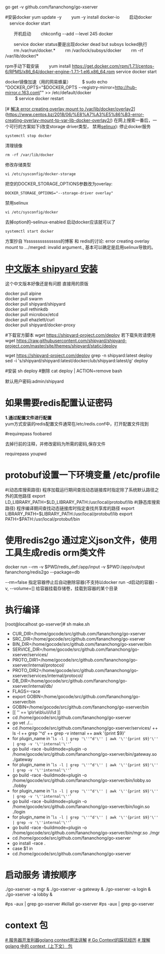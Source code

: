 #
go get -v github.com/fananchong/go-xserver

#安装docker
		yum update -y
　　yum -y install docker-io
　　启动docker
	　service docker start

　　开机启动
　　chkconfig --add --level 245 docker

　　service docker status要是出现docker dead but subsys locked执行
　　rm /var/run/docker.*
　　rm /var/lock/subsys/docker
　　rm -rf /var/lib/docker/*

rpm手动下载安装
　　yum install https://get.docker.com/rpm/1.7.1/centos-6/RPMS/x86_64/docker-engine-1.7.1-1.el6.x86_64.rpm
service docker start

docker镜像加速（用的网易蜂巢）
　　 $ sudo echo "DOCKER_OPTS=\"\$DOCKER_OPTS --registry-mirror=http://hub-mirror.c.163.com\"" >> /etc/default/docker  
　　 $ service docker restart




[# [解决 error creating overlay mount to /var/lib/docker/overlay2](https://www.centos.bz/2018/06/%e8%a7%a3%e5%86%b3-error-creating-overlay-mount-to-var-lib-docker-overlay2/)](https://www.centos.bz/2018/06/%E8%A7%A3%E5%86%B3-error-creating-overlay-mount-to-var-lib-docker-overlay2/)
在网上搜索一番后，一个可行的方案如下(改变storage driver类型， 禁用[selinux](https://www.centos.bz/tag/selinux/)):
停止docker服务
```
systemctl stop docker
```
清理镜像
```
rm -rf /var/lib/docker
```
修改存储类型
```
vi /etc/sysconfig/docker-storage
```
把空的DOCKER_STORAGE_OPTIONS参数改为overlay:
```
DOCKER_STORAGE_OPTIONS="--storage-driver overlay"
```
禁用selinux
```
vi /etc/sysconfig/docker
```
去掉option的–selinux-enabled
启动docker应该就可以了
```
systemctl start docker
```
方案抄自 Ysssssssssssssss的博客 和 redis的讨论: error creating overlay mount to …/merged: invalid argument., 基本可以确定是启用selinux导致的。


# [中文版本 shipyard 安装](https://www.fcwys.cc/archives/145.html)
这个中文版本好像还是有问题 直接用的原版


docker pull alpine  
docker pull swarm  
docker pull shipyard/shipyard  
docker pull rethinkdb  
docker pull microbox/etcd  
docker pull ehazlett/curl  
docker pull shipyard/docker-proxy

#下载官方脚本  wget https://shipyard-project.com/deploy 若下载失败请使用 wget https://raw.githubusercontent.com/shipyard/shipyard-project.com/master/site/themes/shipyard/static/deploy

wget https://shipyard-project.com/deploy
grep -n shipyard:latest deploy
sed -i 's/shipyard\/shipyard:latest/dockerclub\/shipyard:latest/g' deploy


#安装 sh deploy
#删除 cat deploy | ACTION=remove bash

默认用户密码:admin/shipyard

# 如果需要redis配置认证密码

**1.通过配置文件进行配置**  
yum方式安装的redis配置文件通常在/etc/redis.conf中，打开配置文件找到  

#requirepass foobared 

去掉行前的注释，并修改密码为所需的密码,保存文件  

requirepass youpwd

# protobuf设置一下环境变量 /etc/profile

#(动态库搜索路径) 程序加载运行期间查找动态链接库时指定除了系统默认路径之外的其他路径
export LD_LIBRARY_PATH=$LD_LIBRARY_PATH:/usr/local/protobuf/lib
#(静态库搜索路径) 程序编译期间查找动态链接库时指定查找共享库的路径
export LIBRARY_PATH=$LIBRARY_PATH:/usr/local/protobuf/lib
export PATH=$PATH:/usr/local/protobuf/bin


# 使用redis2go  通过定义json文件，使用工具生成redis orm类文件
docker run --rm -v $PWD/redis_def:/app/input -v $PWD:/app/output fananchong/redis2go --package=db

--rm=false 指定容器停止后自动删除容器(不支持以docker run -d启动的容器)
-v, --volume=[] 给容器挂载存储卷，挂载到容器的某个目录




# 执行编译

[root@localhost go-xserver]# sh make.sh 
+ CUR_DIR=/home/gocode/src/github.com/fananchong/go-xserver
+ SRC_DIR=/home/gocode/src/github.com/fananchong/go-xserver
+ BIN_DIR=/home/gocode/src/github.com/fananchong/go-xserver/bin
+ SERVICE_DIR=/home/gocode/src/github.com/fananchong/go-xserver/services/
+ PROTO_DIR1=/home/gocode/src/github.com/fananchong/go-xserver/internal/protocol/
+ PROTO_DIR2=/home/gocode/src/github.com/fananchong/go-xserver/services/internal/protocol/
+ DB_DIR=/home/gocode/src/github.com/fananchong/go-xserver/internal/db/
+ FLAGS=-race
+ export GOBIN=/home/gocode/src/github.com/fananchong/go-xserver/bin
+ GOBIN=/home/gocode/src/github.com/fananchong/go-xserver/bin
+ [[ '' == \p\r\e\b\u\i\l\d ]]
+ cd /home/gocode/src/github.com/fananchong/go-xserver
+ go vet ./...
+ cd /home/gocode/src/github.com/fananchong/go-xserver/services/
++ ls -l
++ grep '^d'
++ grep -v internal
++ awk '{print $9}'
+ for plugin_name in '`ls -l | grep '\''^d'\'' | awk '\''{print $9}'\'' | grep -v '\''internal'\''`'
+ go build -race -buildmode=plugin -o /home/gocode/src/github.com/fananchong/go-xserver/bin/gateway.so ./gateway
+ for plugin_name in '`ls -l | grep '\''^d'\'' | awk '\''{print $9}'\'' | grep -v '\''internal'\''`'
+ go build -race -buildmode=plugin -o /home/gocode/src/github.com/fananchong/go-xserver/bin/lobby.so ./lobby
+ for plugin_name in '`ls -l | grep '\''^d'\'' | awk '\''{print $9}'\'' | grep -v '\''internal'\''`'
+ go build -race -buildmode=plugin -o /home/gocode/src/github.com/fananchong/go-xserver/bin/login.so ./login
+ for plugin_name in '`ls -l | grep '\''^d'\'' | awk '\''{print $9}'\'' | grep -v '\''internal'\''`'
+ go build -race -buildmode=plugin -o /home/gocode/src/github.com/fananchong/go-xserver/bin/mgr.so ./mgr
+ cd /home/gocode/src/github.com/fananchong/go-xserver
+ go install -race .
+ case $1 in
+ cd /home/gocode/src/github.com/fananchong/go-xserver


# 启动服务 请按顺序
./go-xserver -a mgr &
./go-xserver -a gateway &
./go-xserver -a login &
./go-xserver -a lobby &

#ps -aux | grep go-xserver
#killall go-xserver
#ps -aux | grep go-xserver
#



# context 包
[# 服务器开发利器golang context用法详解](https://studygolang.com/articles/10155?fr=sidebar)
[# Go Context的踩坑经历](https://studygolang.com/articles/12566)
[# 理解 golang 中的 context（上下文） 包](https://studygolang.com/articles/13866?fr=sidebar)
<!--stackedit_data:
eyJoaXN0b3J5IjpbNTU1Mjg5NzIwLC0zOTA1OTk1MCwtNDYxOD
U3MzkzLC04OTgyMzA1MTcsLTY3NzY2MTEwOV19
-->